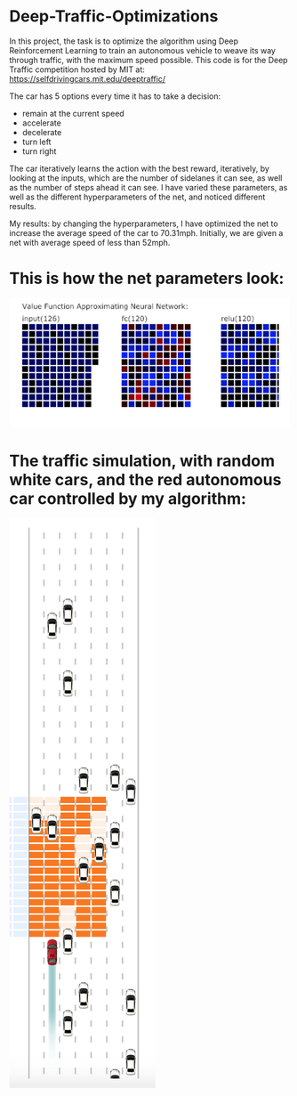 # Deep-Traffic-Optimizations

In this project, the task is to optimize the algorithm using Deep Reinforcement Learning to train an autonomous vehicle to weave its way through traffic, with the maximum speed possible. This code is for the Deep Traffic competition hosted by MIT at:
https://selfdrivingcars.mit.edu/deeptraffic/

The car has 5 options every time it has to take a decision:
* remain at the current speed
* accelerate
* decelerate
* turn left
* turn right

The car iteratively learns the action with the best reward, iteratively, by looking at the inputs, which are the number of sidelanes it can see, as well as the number of steps ahead it can see. I have varied these parameters, as well as the different hyperparameters of the net, and noticed different results. 

My results: by changing the hyperparameters, I have optimized the net to increase the average speed of the car to 70.31mph. Initially, we are given a net with average speed of less than 52mph.

# This is how the net parameters look:
![Image of the net parameters](https://raw.githubusercontent.com/jsamarth/Deep-Traffic-Optimizations/master/net_params.png)

# The traffic simulation, with random white cars, and the red autonomous car controlled by my algorithm:
![the traffic situation](https://raw.githubusercontent.com/jsamarth/Deep-Traffic-Optimizations/master/traffic.png)




